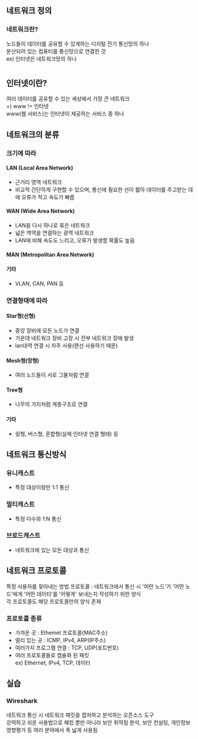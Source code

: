 ## 네트워크 정의
### 네트워크란?
노드들이 데이터를 공유할 수 있게하는 디지털 전기 통신망의 하나  
분산되어 있는 컴퓨터를 통신망으로 연결한 것  
ex) 인터넷은 네트워크망의 하나  

#
## 인터넷이란?
여러 데이터를 공유할 수 있는 세상에서 가장 큰 네트워크  
+) www != 인터넷  
  www(웹 서비스)는 인터넷이 제공하는 서비스 중 하나  

## 네트워크의 분류
### 크기에 따라
#### LAN (Local Area Network)  
- 근거리 영역 네트워크  
- 비교적 간단하게 구현할 수 있으며, 통신에 필요한 선이 짧아 데이터를 주고받는 데에 오류가 적고 속도가 빠름 

#### WAN (Wide Area Network)  
- LAN을 다시 하나로 묶은 네트워크
- 넓은 역역을 연결하는 광역 네트워크  
- LAN에 비해 속도도 느리고, 오류가 발생할 확률도 높음


#### MAN (Metropolitan Area Network)  

#### 기타
- VLAN, CAN, PAN 등  

### 연결형태에 따라
#### Star형(선형)
- 중앙 장비에 모든 노드가 연결  
- 가운데 네트워크 장비 고장 시 전부 네트워크 장애 발생  
- lan대역 연결 시 자주 사용(랜선 사용하기 때문)

#### Mesh형(망형)
- 여러 노드들이 서로 그물처럼 연결

#### Tree형
- 나무의 가지처럼 계층구조로 연결

#### 기타
- 링형, 버스형, 혼합형(실제 인터넷 연결 형태) 등

## 네트워크 통신방식
### 유니캐스트
- 특정 대상이랑만 1:1 통신

### 멀티캐스트
- 특정 다수와 1:N 통신

### 브로드캐스트
- 네트워크에 있는 모든 대상과 통신

## 네트워크 프로토콜
특정 사용자를 찾아내는 방법
프로토콜 : 네트워크에서 통신 시 '어떤 노드'가 '어떤 노드'에게 '어떤 데이터'를 '어떻게' 보내는지 작성하기 위한 양식  
각 프로토콜도 해당 프로토콜만의 양식 존재  

### 프로토콜 종류
- 가까운 곳 : Ethemet 프로토콜(MAC주소)
- 멀리 있는 곳 : ICMP, IPv4, ARP(IP주소)
- 여러가지 프로그램 연결 : TCP, UDP(포트번호)
- 여러 프로토콜들로 캡슐화 된 패킷  
  ex) Ethernet, IPv4, TCP, 데이터



## 실습
### Wireshark
네트워크 통신 시 네트워크 패킷을 캡처하고 분석하는 오픈소스 도구  
강력하고 쉬운 사용법으로 해킹 뿐만 아니라 보안 취약점 분석, 보안 컨설팅, 개인정보 영향평가 등 여러 분야에서 폭 넓게 사용됨













